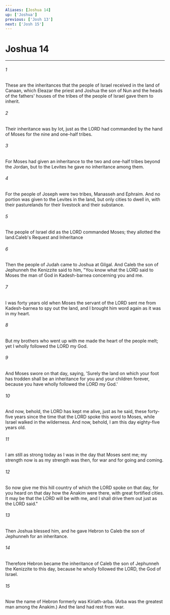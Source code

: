 ```yaml
---
Aliases: [Joshua 14]
up: ['Joshua']
previous: ['Josh 13']
next: ['Josh 15']
---
```

# Joshua 14
***



###### 1 
These are the inheritances that the people of Israel received in the land of Canaan, which Eleazar the priest and Joshua the son of Nun and the heads of the fathers' houses of the tribes of the people of Israel gave them to inherit. 

###### 2 
Their inheritance was by lot, just as the LORD had commanded by the hand of Moses for the nine and one-half tribes. 

###### 3 
For Moses had given an inheritance to the two and one-half tribes beyond the Jordan, but to the Levites he gave no inheritance among them. 

###### 4 
For the people of Joseph were two tribes, Manasseh and Ephraim. And no portion was given to the Levites in the land, but only cities to dwell in, with their pasturelands for their livestock and their substance. 

###### 5 
The people of Israel did as the LORD commanded Moses; they allotted the land.Caleb's Request and Inheritance 

###### 6 
Then the people of Judah came to Joshua at Gilgal. And Caleb the son of Jephunneh the Kenizzite said to him, "You know what the LORD said to Moses the man of God in Kadesh-barnea concerning you and me. 

###### 7 
I was forty years old when Moses the servant of the LORD sent me from Kadesh-barnea to spy out the land, and I brought him word again as it was in my heart. 

###### 8 
But my brothers who went up with me made the heart of the people melt; yet I wholly followed the LORD my God. 

###### 9 
And Moses swore on that day, saying, 'Surely the land on which your foot has trodden shall be an inheritance for you and your children forever, because you have wholly followed the LORD my God.' 

###### 10 
And now, behold, the LORD has kept me alive, just as he said, these forty-five years since the time that the LORD spoke this word to Moses, while Israel walked in the wilderness. And now, behold, I am this day eighty-five years old. 

###### 11 
I am still as strong today as I was in the day that Moses sent me; my strength now is as my strength was then, for war and for going and coming. 

###### 12 
So now give me this hill country of which the LORD spoke on that day, for you heard on that day how the Anakim were there, with great fortified cities. It may be that the LORD will be with me, and I shall drive them out just as the LORD said." 

###### 13 
Then Joshua blessed him, and he gave Hebron to Caleb the son of Jephunneh for an inheritance. 

###### 14 
Therefore Hebron became the inheritance of Caleb the son of Jephunneh the Kenizzite to this day, because he wholly followed the LORD, the God of Israel. 

###### 15 
Now the name of Hebron formerly was Kiriath-arba. (Arba was the greatest man among the Anakim.) And the land had rest from war.
